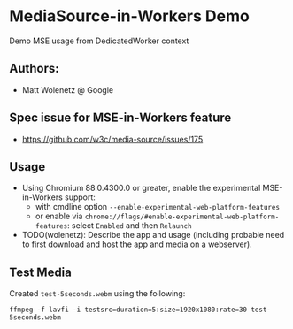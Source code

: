 # MediaSource-in-Workers Demo
Demo MSE usage from DedicatedWorker context

## Authors:
* Matt Wolenetz @ Google

## Spec issue for MSE-in-Workers feature
* https://github.com/w3c/media-source/issues/175

## Usage
* Using Chromium 88.0.4300.0 or greater, enable the experimental MSE-in-Workers support:
  * with cmdline option `--enable-experimental-web-platform-features`
  * or enable via `chrome://flags/#enable-experimental-web-platform-features`: select `Enabled` and then `Relaunch`
* TODO(wolenetz): Describe the app and usage (including probable need to first download and host the app and media on a webserver).

## Test Media
Created `test-5seconds.webm` using the following:

`ffmpeg -f lavfi -i testsrc=duration=5:size=1920x1080:rate=30 test-5seconds.webm`
